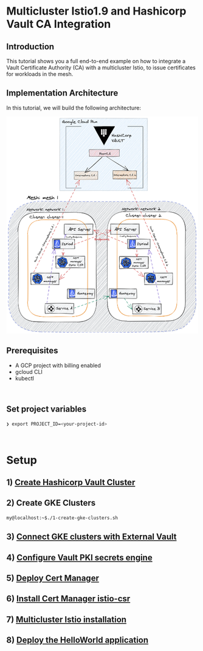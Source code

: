 # Multicluster Istio1.9 and Hashicorp Vault CA Integration

## Introduction

This tutorial shows you a full end-to-end example on how to integrate a Vault Certificate Authority (CA) with a multicluster Istio, to issue certificates for workloads in the mesh.



## Implementation Architecture

In this tutorial, we will build the following architecture:

![arch-diagram](resources/images/medium1.png)

## Prerequisites


- A GCP project with billing enabled
- gcloud CLI
- kubectl

<br/>

## Set project variables

``` bash
❯ export PROJECT_ID=<your-project-id>
```

<br/>


# Setup

## 1) [Create Hashicorp Vault Cluster](https://github.com/kelseyhightower/serverless-vault-with-cloud-run#tutorial)


## 2) Create GKE Clusters


```bash
my@localhost:~$./1-create-gke-clusters.sh
```


## 3) [Connect GKE clusters with External Vault](k8s-external-vault.md)

## 4) [Configure Vault PKI secrets engine](https://gist.github.com/palimarium/3a0c7a1026f0789f7ce1d7f2689665f9)

## 5) [Deploy Cert Manager](cert-manager-setup.md) 

## 6) [Install Cert Manager istio-csr](istio-csr-setup.md)

## 7) [Multicluster Istio installation](https://istio.io/latest/docs/setup/install/multicluster/multi-primary_multi-network/)

## 8) [Deploy the HelloWorld application](https://istio.io/latest/docs/setup/install/multicluster/verify/)
